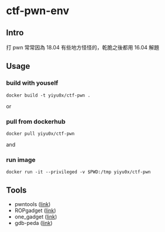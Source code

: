 # ctf-pwn-env

## Intro
打 pwn 常常因為 18.04 有些地方怪怪的，乾脆之後都用 16.04 解題

## Usage

### build with youself
`docker build -t yiyu0x/ctf-pwn .`

or

### pull from dockerhub
`docker pull yiyu0x/ctf-pwn`

and 

### run image
`docker run -it --privileged -v $PWD:/tmp yiyu0x/ctf-pwn`

## Tools

- pwntools ([link](https://github.com/Gallopsled/pwntools))
- ROPgadget ([link](https://github.com/JonathanSalwan/ROPgadget))
- one_gadget ([link](https://github.com/david942j/one_gadget))
- gdb-peda ([link](https://github.com/longld/peda))
